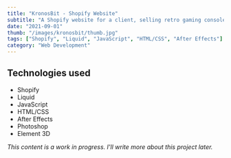 ```yaml
---
title: "KronosBit - Shopify Website"
subtitle: "A Shopify website for a client, selling retro gaming consoles."
date: "2021-09-01"
thumb: "/images/kronosbit/thumb.jpg"
tags: ["Shopify", "Liquid", "JavaScript", "HTML/CSS", "After Effects"]
category: "Web Development"
---
```


## Technologies used

* Shopify
* Liquid
* JavaScript
* HTML/CSS
* After Effects
* Photoshop
* Element 3D

_This content is a work in progress. I'll write more about this project later._